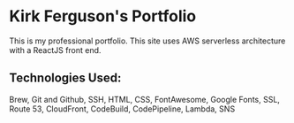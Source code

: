 # Kirk Ferguson's Portfolio
This is my professional portfolio.  This site uses AWS serverless architecture with a ReactJS front end.

## Technologies Used:

Brew, Git and Github, SSH, HTML, CSS, FontAwesome, Google Fonts, SSL, Route 53, CloudFront, CodeBuild, CodePipeline, Lambda, SNS

